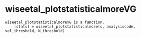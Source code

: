 # wiseetal_plotstatisticalmoreVG

```
wiseetal_plotstatisticalmoreVG is a function.
    [stats] = wiseetal_plotstatisticalmore(s, analysiscode, vol_threshold, N_threshold)

```
